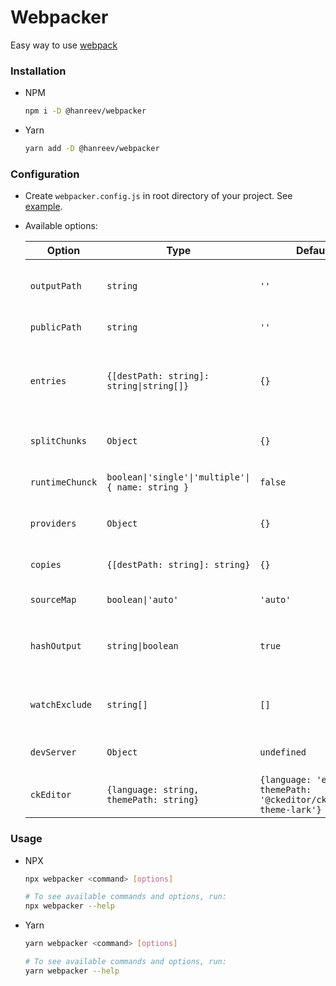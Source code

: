 # Webpacker

Easy way to use [webpack](https://webpack.js.org/)



### Installation

- NPM

  ```bash
  npm i -D @hanreev/webpacker
  ```

- Yarn

  ```bash
  yarn add -D @hanreev/webpacker
  ```



### Configuration

- Create `webpacker.config.js` in root directory of your project. See [example](https://github.com/hanreev/webpacker/blob/master/webpacker.config.js).

- Available options:

  | Option          | Type                                                                     | Default                                                         | Description                                                                                                                                            |
  | --------------- | ------------------------------------------------------------------------ | --------------------------------------------------------------- | ------------------------------------------------------------------------------------------------------------------------------------------------------ |
  | `outputPath`    | `string`                                                                 | `''`                                                            | Assets output path, can be absolute or relative path                                                                                                   |
  | `publicPath`    | `string`                                                                 | `''`                                                            | URL to public path                                                                                                                                     |
  | `entries`       | <code>{[destPath: string]: string&#124;string[]}</code>                  | `{}`                                                            | List of entry files. Destinaton path for glob and array may use `[name]`, `[basename]` and `[ext]` placeholder                                         |
  | `splitChunks`   | `Object`                                                                 | `{}`                                                            | See [Webpack SplitChunksPlugin options](https://webpack.js.org/plugins/split-chunks-plugin/)                                                           |
  | `runtimeChunck` | <code>boolean&#124;'single'&#124;'multiple'&#124;{ name: string }</code> | `false`                                                         | See [Webpack runtime chunk option](https://webpack.js.org/configuration/optimization/#optimization-runtimechunk)                                       |
  | `providers`     | `Object`                                                                 | `{}`                                                            | See [Webpack ProvidePlugin options](https://webpack.js.org/plugins/provide-plugin/)                                                                    |
  | `copies`        | `{[destPath: string]: string}`                                           | `{}`                                                            | List of files, folders or glob to copy                                                                                                                 |
  | `sourceMap`     | <code>boolean&#124;'auto'</code>                                         | `'auto'`                                                        | Enable/Disable source map                                                                                                                              |
  | `hashOutput`    | <code>string&#124;boolean</code>                                         | `true`                                                          | Hash output path. `true` enables hash output to default location: `asset-hash.json`                                                                    |
  | `watchExclude`  | `string[]`                                                               | `[]`                                                            | List of files, folders and glob string to exclude on watch                                                                                             |
  | `devServer`     | `Object`                                                                 | `undefined`                                                     | See [Webpack DevServer options](https://webpack.js.org/configuration/dev-server)                                                                       |
  | `ckEditor`      | `{language: string, themePath: string}`                                  | `{language: 'en', themePath: '@ckeditor/ckeditor5-theme-lark'}` | See [CKEditor 5 webpack configuration](https://ckeditor.com/docs/ckeditor5/latest/builds/guides/integration/advanced-setup.html#webpack-configuration) |



### Usage

- NPX

  ```bash
  npx webpacker <command> [options]

  # To see available commands and options, run:
  npx webpacker --help
  ```

- Yarn

  ```bash
  yarn webpacker <command> [options]

  # To see available commands and options, run:
  yarn webpacker --help
  ```

